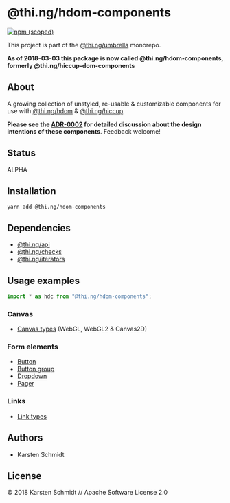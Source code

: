 # @thi.ng/hdom-components

[![npm (scoped)](https://img.shields.io/npm/v/@thi.ng/hdom-components.svg)](https://www.npmjs.com/package/@thi.ng/hdom-components)

This project is part of the
[@thi.ng/umbrella](https://github.com/thi-ng/umbrella/) monorepo.

**As of 2018-03-03 this package is now called @thi.ng/hdom-components,
formerly @thi.ng/hiccup-dom-components**

## About

A growing collection of unstyled, re-usable & customizable components
for use with
[@thi.ng/hdom](https://github.com/thi-ng/umbrella/tree/master/packages/hdom)
&
[@thi.ng/hiccup](https://github.com/thi-ng/umbrella/tree/master/packages/hiccup).

**Please see the
[ADR-0002](https://github.com/thi-ng/umbrella/tree/master/packages/hdom-components/adr/0002-component-configuration.md)
for detailed discussion about the design intentions of these
components**. Feedback welcome!

## Status

ALPHA

## Installation

```
yarn add @thi.ng/hdom-components
```

## Dependencies

- [@thi.ng/api](https://github.com/thi-ng/umbrella/tree/master/packages/api)
- [@thi.ng/checks](https://github.com/thi-ng/umbrella/tree/master/packages/checks)
- [@thi.ng/iterators](https://github.com/thi-ng/umbrella/tree/master/packages/iterators)

## Usage examples

```typescript
import * as hdc from "@thi.ng/hdom-components";
```

### Canvas

- [Canvas types](https://github.com/thi-ng/umbrella/tree/master/packages/hdom-components/src/canvas.ts) (WebGL, WebGL2 & Canvas2D)

### Form elements

- [Button](https://github.com/thi-ng/umbrella/tree/master/packages/hdom-components/src/button.ts)
- [Button group](https://github.com/thi-ng/umbrella/tree/master/packages/hdom-components/src/button-group.ts)
- [Dropdown](https://github.com/thi-ng/umbrella/tree/master/packages/hdom-components/src/dropdown.ts)
- [Pager](https://github.com/thi-ng/umbrella/tree/master/packages/hdom-components/src/pager.ts)

### Links

- [Link types](https://github.com/thi-ng/umbrella/tree/master/packages/hdom-components/src/link.ts)

## Authors

- Karsten Schmidt

## License

&copy; 2018 Karsten Schmidt // Apache Software License 2.0
